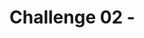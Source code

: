 # Challenge 02 - <Title of Challenge>

[< Previous Challenge](./Challenge-01.md) - **[Home](../README.md)** - [Next Challenge >](./Challenge-03.md)

## Introduction

When setting up an IoT device, it is important to understand how 'thingamajigs' work. Thingamajigs are a key part of every IoT device and ensure they are able to communicate properly with edge servers. Thingamajigs require IP addresses to be assigned to them by a server and thus must have unique MAC addresses. In this challenge, you will get hands on with a thingamajig and learn how one is configured.

## Description

- Login to the SQL database & create a table similar to below
```sql
CREATE TABLE [dbo].[Thingamajigs](
  [Id] [int] IDENTITY(1,1) NOT NULL,
  [Name] [nvarchar](50) NOT NULL,
  [Value] [nvarchar](50) NOT NULL)
```
- Create the managed identity of the Logic App an ID in the SQL database & grant it `db_datareader` & `db_datawriter` permissions
- Add a new `Sql Server` action to the workflow to write the data from the JSON input into a table in SQL
- Add a new `HTTP response` action to the workflow to return a `200` status code to the caller

## Success Criteria

To complete this challenge successfully, you should be able to:
- Verify that the IoT device boots properly after its thingamajig is configured.
- Verify that the thingamajig can connect to the mothership.
- Demonstrate that the thingamajic will not connect to the IoTProxyShip

## Learning Resources

- [What is a Thingamajig?](https://www.bing.com/search?q=what+is+a+thingamajig)
- [10 Tips for Never Forgetting Your Thingamajic](https://www.youtube.com/watch?v=dQw4w9WgXcQ)
- [IoT & Thingamajigs: Together Forever](https://www.youtube.com/watch?v=yPYZpwSpKmA)

## Tips
